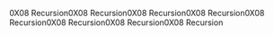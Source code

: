 0X08 Recursion0X08 Recursion0X08 Recursion0X08 Recursion0X08 Recursion0X08 Recursion0X08 Recursion0X08 Recursion
